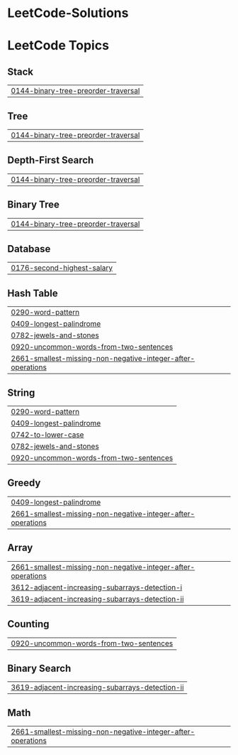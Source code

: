 # LeetCode-Solutions
<!---LeetCode Topics Start-->
# LeetCode Topics
## Stack
|  |
| ------- |
| [0144-binary-tree-preorder-traversal](https://github.com/Mounika2915/LeetCode-Solutions/tree/master/0144-binary-tree-preorder-traversal) |
## Tree
|  |
| ------- |
| [0144-binary-tree-preorder-traversal](https://github.com/Mounika2915/LeetCode-Solutions/tree/master/0144-binary-tree-preorder-traversal) |
## Depth-First Search
|  |
| ------- |
| [0144-binary-tree-preorder-traversal](https://github.com/Mounika2915/LeetCode-Solutions/tree/master/0144-binary-tree-preorder-traversal) |
## Binary Tree
|  |
| ------- |
| [0144-binary-tree-preorder-traversal](https://github.com/Mounika2915/LeetCode-Solutions/tree/master/0144-binary-tree-preorder-traversal) |
## Database
|  |
| ------- |
| [0176-second-highest-salary](https://github.com/Mounika2915/LeetCode-Solutions/tree/master/0176-second-highest-salary) |
## Hash Table
|  |
| ------- |
| [0290-word-pattern](https://github.com/Mounika2915/LeetCode-Solutions/tree/master/0290-word-pattern) |
| [0409-longest-palindrome](https://github.com/Mounika2915/LeetCode-Solutions/tree/master/0409-longest-palindrome) |
| [0782-jewels-and-stones](https://github.com/Mounika2915/LeetCode-Solutions/tree/master/0782-jewels-and-stones) |
| [0920-uncommon-words-from-two-sentences](https://github.com/Mounika2915/LeetCode-Solutions/tree/master/0920-uncommon-words-from-two-sentences) |
| [2661-smallest-missing-non-negative-integer-after-operations](https://github.com/Mounika2915/LeetCode-Solutions/tree/master/2661-smallest-missing-non-negative-integer-after-operations) |
## String
|  |
| ------- |
| [0290-word-pattern](https://github.com/Mounika2915/LeetCode-Solutions/tree/master/0290-word-pattern) |
| [0409-longest-palindrome](https://github.com/Mounika2915/LeetCode-Solutions/tree/master/0409-longest-palindrome) |
| [0742-to-lower-case](https://github.com/Mounika2915/LeetCode-Solutions/tree/master/0742-to-lower-case) |
| [0782-jewels-and-stones](https://github.com/Mounika2915/LeetCode-Solutions/tree/master/0782-jewels-and-stones) |
| [0920-uncommon-words-from-two-sentences](https://github.com/Mounika2915/LeetCode-Solutions/tree/master/0920-uncommon-words-from-two-sentences) |
## Greedy
|  |
| ------- |
| [0409-longest-palindrome](https://github.com/Mounika2915/LeetCode-Solutions/tree/master/0409-longest-palindrome) |
| [2661-smallest-missing-non-negative-integer-after-operations](https://github.com/Mounika2915/LeetCode-Solutions/tree/master/2661-smallest-missing-non-negative-integer-after-operations) |
## Array
|  |
| ------- |
| [2661-smallest-missing-non-negative-integer-after-operations](https://github.com/Mounika2915/LeetCode-Solutions/tree/master/2661-smallest-missing-non-negative-integer-after-operations) |
| [3612-adjacent-increasing-subarrays-detection-i](https://github.com/Mounika2915/LeetCode-Solutions/tree/master/3612-adjacent-increasing-subarrays-detection-i) |
| [3619-adjacent-increasing-subarrays-detection-ii](https://github.com/Mounika2915/LeetCode-Solutions/tree/master/3619-adjacent-increasing-subarrays-detection-ii) |
## Counting
|  |
| ------- |
| [0920-uncommon-words-from-two-sentences](https://github.com/Mounika2915/LeetCode-Solutions/tree/master/0920-uncommon-words-from-two-sentences) |
## Binary Search
|  |
| ------- |
| [3619-adjacent-increasing-subarrays-detection-ii](https://github.com/Mounika2915/LeetCode-Solutions/tree/master/3619-adjacent-increasing-subarrays-detection-ii) |
## Math
|  |
| ------- |
| [2661-smallest-missing-non-negative-integer-after-operations](https://github.com/Mounika2915/LeetCode-Solutions/tree/master/2661-smallest-missing-non-negative-integer-after-operations) |
<!---LeetCode Topics End-->